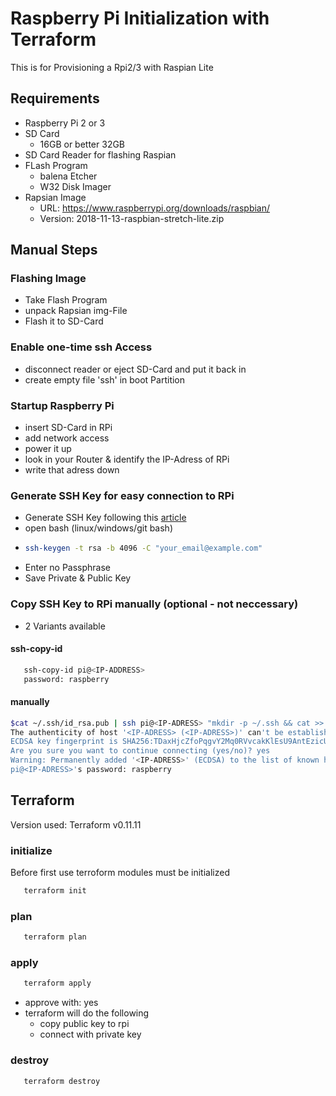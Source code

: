 # Raspberry Pi Initialization with Terraform
This is for Provisioning a Rpi2/3 with Raspian Lite

## Requirements
* Raspberry Pi 2 or 3
* SD Card
  * 16GB or better 32GB
* SD Card Reader for flashing Raspian
* FLash Program
  * balena Etcher
  * W32 Disk Imager
* Rapsian Image
  * URL: https://www.raspberrypi.org/downloads/raspbian/
  * Version: 2018-11-13-raspbian-stretch-lite.zip

## Manual Steps
### Flashing Image
* Take Flash Program
* unpack Rapsian img-File
* Flash it to SD-Card

### Enable one-time ssh Access
* disconnect reader or eject SD-Card and put it back in
* create empty file 'ssh' in boot Partition

### Startup Raspberry Pi
* insert SD-Card in RPi
* add network access
* power it up
* look in your Router & identify the IP-Adress of RPi 
* write that adress down

### Generate SSH Key for easy connection to RPi
* Generate SSH Key following this [article](https://help.github.com/en/articles/generating-a-new-ssh-key-and-adding-it-to-the-ssh-agent)
* open bash (linux/windows/git bash)
* ```bash
  ssh-keygen -t rsa -b 4096 -C "your_email@example.com"
  ```
* Enter no Passphrase 
* Save Private & Public Key


### Copy SSH Key to RPi manually (optional - not neccessary)
* 2 Variants available
#### ssh-copy-id
```bash
   ssh-copy-id pi@<IP-ADDRESS>
   password: raspberry
```
#### manually
```bash
$cat ~/.ssh/id_rsa.pub | ssh pi@<IP-ADRESS> "mkdir -p ~/.ssh && cat >> ~/.ssh/authorized_keys"
The authenticity of host '<IP-ADRESS> (<IP-ADRESS>)' can't be established.
ECDSA key fingerprint is SHA256:TDaxHjcZfoPqgvY2Mq0RVvcakKlEsU9AntEzicUXl6U.
Are you sure you want to continue connecting (yes/no)? yes
Warning: Permanently added '<IP-ADRESS>' (ECDSA) to the list of known hosts.
pi@<IP-ADRESS>'s password: raspberry
```

## Terraform
Version used: Terraform v0.11.11

### initialize
Before first use terroform modules must be initialized
```bash
   terraform init
```

### plan
```bash
   terraform plan
```

### apply
```bash
   terraform apply
```
* approve with: yes
* terraform will do the following
  * copy public key to rpi
  * connect with private key


### destroy
```bash
   terraform destroy
```


